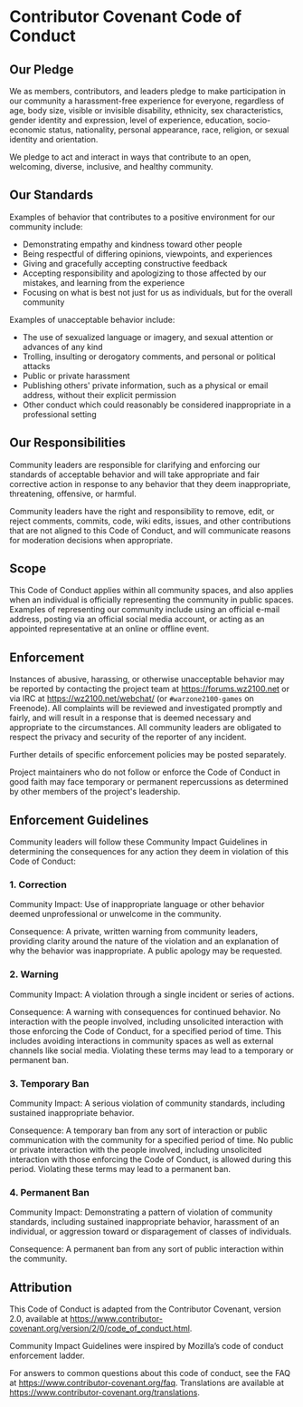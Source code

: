 # Contributor Covenant Code of Conduct

## Our Pledge

We as members, contributors, and leaders pledge to make participation in our
community a harassment-free experience for everyone, regardless of age, body size,
visible or invisible disability, ethnicity, sex characteristics, gender identity
and expression, level of experience, education, socio-economic status, nationality,
personal appearance, race, religion, or sexual identity and orientation.

We pledge to act and interact in ways that contribute to an open, welcoming, diverse,
inclusive, and healthy community.

## Our Standards

Examples of behavior that contributes to a positive environment for our community 
include:

* Demonstrating empathy and kindness toward other people
* Being respectful of differing opinions, viewpoints, and experiences
* Giving and gracefully accepting constructive feedback
* Accepting responsibility and apologizing to those affected by our mistakes,
 and learning from the experience
* Focusing on what is best not just for us as individuals,
 but for the overall community

Examples of unacceptable behavior include:

* The use of sexualized language or imagery, and sexual attention
 or advances of any kind
* Trolling, insulting or derogatory comments, and personal or political attacks
* Public or private harassment
* Publishing others' private information, such as a physical or email address,
 without their explicit permission
* Other conduct which could reasonably be considered inappropriate in a
 professional setting

## Our Responsibilities

Community leaders are responsible for clarifying and enforcing our standards
of acceptable behavior and will take appropriate and fair corrective action
in response to any behavior that they deem inappropriate, threatening,
offensive, or harmful.

Community leaders have the right and responsibility to remove, edit,
or reject comments, commits, code, wiki edits, issues, and other contributions
that are not aligned to this Code of Conduct, and will communicate reasons
for moderation decisions when appropriate.

## Scope

This Code of Conduct applies within all community spaces, and also applies
when an individual is officially representing the community in public spaces.
Examples of representing our community include using an official e-mail address,
posting via an official social media account, or acting as an appointed
representative at an online or offline event.

## Enforcement

Instances of abusive, harassing, or otherwise unacceptable behavior may be
reported by contacting the project team at https://forums.wz2100.net or via IRC
at https://wz2100.net/webchat/ (or `#warzone2100-games` on Freenode).
All complaints will be reviewed and investigated promptly and fairly, and will
result in a response that is deemed necessary and appropriate to the circumstances.
All community leaders are obligated to respect the privacy and security
of the reporter of any incident.

Further details of specific enforcement policies may be posted separately.

Project maintainers who do not follow or enforce the Code of Conduct in good
faith may face temporary or permanent repercussions as determined by other
members of the project's leadership.

## Enforcement Guidelines

Community leaders will follow these Community Impact Guidelines in
determining the consequences for any action they deem in violation
of this Code of Conduct:

### 1. Correction

Community Impact: Use of inappropriate language or other behavior
deemed unprofessional or unwelcome in the community.

Consequence: A private, written warning from community leaders,
providing clarity around the nature of the violation and an explanation
of why the behavior was inappropriate. A public apology may be requested.

### 2. Warning

Community Impact: A violation through a single incident or series of actions.

Consequence: A warning with consequences for continued behavior.
No interaction with the people involved, including unsolicited interaction
with those enforcing the Code of Conduct, for a specified period of time.
This includes avoiding interactions in community spaces as well as
external channels like social media. Violating these terms may lead
to a temporary or permanent ban.

### 3. Temporary Ban

Community Impact: A serious violation of community standards, including
sustained inappropriate behavior.

Consequence: A temporary ban from any sort of interaction or public communication
with the community for a specified period of time. No public or private interaction
with the people involved, including unsolicited interaction with those enforcing the
Code of Conduct, is allowed during this period. Violating these terms may lead
to a permanent ban.

### 4. Permanent Ban

Community Impact: Demonstrating a pattern of violation of community standards,
including sustained inappropriate behavior, harassment of an individual,
or aggression toward or disparagement of classes of individuals.

Consequence: A permanent ban from any sort of public interaction within the community.

## Attribution

This Code of Conduct is adapted from the Contributor Covenant, version 2.0,
available at https://www.contributor-covenant.org/version/2/0/code_of_conduct.html.

Community Impact Guidelines were inspired by Mozilla’s code of conduct enforcement ladder.

[homepage]: https://www.contributor-covenant.org

For answers to common questions about this code of conduct,
see the FAQ at https://www.contributor-covenant.org/faq.
Translations are available at https://www.contributor-covenant.org/translations.
